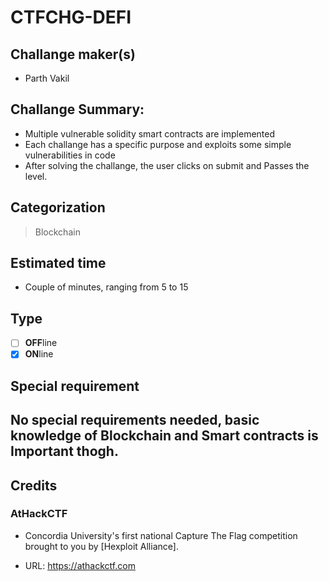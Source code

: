 # CTFCHG-DEFI

## Challange maker(s)
- Parth Vakil
## Challange Summary:
- Multiple vulnerable solidity smart contracts are implemented
- Each challange has a specific purpose and exploits some simple vulnerabilities in code
- After solving the challange, the user clicks on submit and Passes the level.
## Categorization
> Blockchain
## Estimated time
- Couple of minutes, ranging from 5 to 15
## Type

- [ ] **OFF**line
- [x] **ON**line

## Special requirement

No special requirements needed, basic knowledge of Blockchain and Smart contracts is Important thogh.
---
## Credits
### AtHackCTF
- Concordia University's first national Capture The Flag competition brought to you by [Hexploit Alliance].

- URL:
https://athackctf.com 

